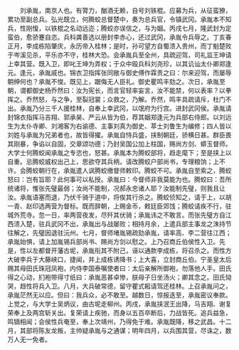 <!-- { "loadSidebar": true } -->
　　刘承胤，南京人也。有膂力，酗酒无赖，自号刘铁棍。应募为兵，从征蛮獠，累功至副总兵。弘光既立，何腾蛟总督楚中，奏为总兵官，令镇武冈。承胤本不知兵，性刚愎，以铁棍之名动远迩；腾蛟亦误信之，与为姻。丙戌七月，隆武封为定蛮伯，愈骄蹇自恣。兵科龚善选以册封李赤心，还过武冈，承胤令兵辱之。丁亥春正月，李成栋陷肇庆，永历帝入桂林；是时，孙可望方自蜀溃入贵州，而丁魁楚败于岑溪见杀，平乐亦不守，桂林大恐。会承胤兵至全州，具疏迎驾，司礼监王坤请上幸其营。既入卫，即叱王坤为弄权；于众中殴兵科刘尧珍，以其讥讪太仆卿郑逢元。逢元，承胤戚也。锦衣卫指挥张同敞与御史傅作霖责之曰：尔来迎驾，而屡辱朝绅何也？承胤不悛。既见上，踞侮无人臣礼。御史瞿鸣丰劾之。次日，承胤至朝，谓都御史杨乔然曰：汝为宪长，而言官轻率妄言，汝不能禁，何以表率？以拳挥之。乔然怒，与之争，至裂冠裳；众救之，乃解。乔然，鸣丰具疏请斥，杜门不出。承胤乃分三千人援桂林，自奉上幸武冈，以氓府为行宫。进封武冈侯。承胤请封锦衣指挥马吉翔、郭承昊、严云从皆为伯，荐其姻郑逢元为兵部右侍郎。以刘远生为太仆寺卿、刘湘客为右谕德、主事刘真为御史、萃士刘鲁生为编修；四人皆以刘姓与承胤为兄弟者也，故皆得擢。承胤自恃兵盛，挟制朝廷，骄横日甚。群臣畏其刚暴，争谄以自固，交章颂功德；乃封吴国公加上柱国，赐尚方剑、蟒玉督师。大学士何腾蛟闻承胤之专恣也，怒甚。承胤本为腾蛟部将，趋走麾下；至是挟上以自重。忌腾蛟威权出己上，思欲夺其兵柄，请改腾蛟户部尚书，专理粮饷；上不许。会腾蛟朝行在，承胤遣人讽腾蛟缴督师敕印。腾蛟不可。承胤自至索之，腾蛟怒曰：岂有旨耶？此何事可以私授。承胤曰：今督师非我莫能为也。腾蛟曰：吾所统诸将，惟张先璧最弱；汝尚不能制，况郝永忠诸人耶？汝能制先璧，则我且让汝。承胤语塞而退，乃伏千骑于道中，将俟其行杀之。腾蛟侦知之，请于上，以胡一青、赵印选两营为督标。既而辞朝，上赐金币，敕廷臣郊饯；腾蛟请疾不行，驻城外荒寺。忽一日，率两营夜发，尽歼其伏骑；承胤讳之不敢言。而张先璧方自江西溃入楚，驻兵武冈不出，承胤出与战屡败；相持月余，上遣兵部主事龙之洙持节往解之，先璧因退驻沅州。七月，督师堵胤锡疏劾承胤，请率高、李二营往江西；承胤始惧，请上加胤锡兵部尚书、赐尚方剑以慰之。上乃召商丘伯侯性入卫。先是，性以左都督开藩古坭，承胤衔其不附己，诬以通款李成栋，将召杀之。而性方大破李兵于大藤峡口，捷闻，并上成栋诱降书；上大喜，立封商丘伯。宁圣皇太后赐其母田氏珠冠凤袍，内侍李国泰嘱使者曰：太后亲解所御袍，勿落他人手。田氏得之心动，扪袍带得寸纸曰：承胤恶甚卓惨，朕母子日坐汤火；卿其念之。田氏恸哭，趋性将兵入卫。八月，大兵破常德，留守瞿式耜请驾还桂林。上召承胤问之，承胤茫然无以应。但曰：我兵众，必不敢至。越数日，惊报迭至，承胤密议奉款。上觉之，与大学士吴炳议，由古坭走柳州。丙戌，承胤挟泯王出降，马吉翔、谢复荣奉上及两宫斩关出。复荣请上疾驰，而身以五百卒断后，力战皆死。追兵益急，鸣镝相闻；会侯性兵奄至，奉上次靖州，乃得免于难。承胤既降，移之武昌。十二月，其部将陈友龙叛，主帅疑承胤与之通谋；明年四月，以兵围其营，尽诛之，数万人无一免者。

